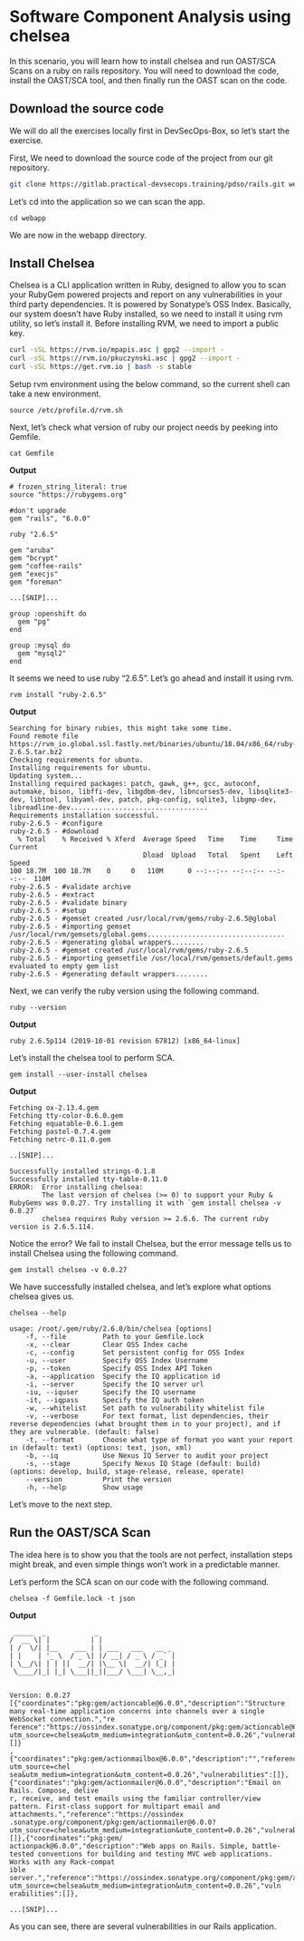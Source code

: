 # Software Component Analysis using chelsea
In this scenario, you will learn how to install chelsea and run OAST/SCA Scans on a ruby on rails repository.
You will need to download the code, install the OAST/SCA tool, and then finally run the OAST scan on the code.
## Download the source code
We will do all the exercises locally first in DevSecOps-Box, so let’s start the exercise.

First, We need to download the source code of the project from our git repository.
```sh
git clone https://gitlab.practical-devsecops.training/pdso/rails.git webapp
```
Let’s cd into the application so we can scan the app.
```
cd webapp
```
We are now in the webapp directory. 
## Install Chelsea
Chelsea is a CLI application written in Ruby, designed to allow you to scan your RubyGem powered projects and report on any vulnerabilities in your third party dependencies. It is powered by Sonatype’s OSS Index.
Basically, our system doesn’t have Ruby installed, so we need to install it using rvm utility, so let’s install it.
Before installing RVM, we need to import a public key.
```sh
curl -sSL https://rvm.io/mpapis.asc | gpg2 --import -
curl -sSL https://rvm.io/pkuczynski.asc | gpg2 --import -
curl -sSL https://get.rvm.io | bash -s stable
```
Setup rvm environment using the below command, so the current shell can take a new environment.
```
source /etc/profile.d/rvm.sh
```
Next, let’s check what version of ruby our project needs by peeking into Gemfile.
```
cat Gemfile
```
**Output**
```
# frozen_string_literal: true
source "https://rubygems.org"

#don't upgrade
gem "rails", "6.0.0"

ruby "2.6.5"

gem "aruba"
gem "bcrypt"
gem "coffee-rails"
gem "execjs"
gem "foreman"

...[SNIP]...

group :openshift do
  gem "pg"
end

group :mysql do
  gem "mysql2"
end
```
It seems we need to use ruby “2.6.5”. Let’s go ahead and install it using rvm.
```
rvm install "ruby-2.6.5"
```
**Output**
```
Searching for binary rubies, this might take some time.
Found remote file https://rvm_io.global.ssl.fastly.net/binaries/ubuntu/18.04/x86_64/ruby-2.6.5.tar.bz2
Checking requirements for ubuntu.
Installing requirements for ubuntu.
Updating system...
Installing required packages: patch, gawk, g++, gcc, autoconf, automake, bison, libffi-dev, libgdbm-dev, libncurses5-dev, libsqlite3-dev, libtool, libyaml-dev, patch, pkg-config, sqlite3, libgmp-dev, libreadline-dev..................................
Requirements installation successful.
ruby-2.6.5 - #configure
ruby-2.6.5 - #download
  % Total    % Received % Xferd  Average Speed   Time    Time     Time  Current
                                 Dload  Upload   Total   Spent    Left  Speed
100 18.7M  100 18.7M    0     0   110M      0 --:--:-- --:--:-- --:--:--  110M
ruby-2.6.5 - #validate archive
ruby-2.6.5 - #extract
ruby-2.6.5 - #validate binary
ruby-2.6.5 - #setup
ruby-2.6.5 - #gemset created /usr/local/rvm/gems/ruby-2.6.5@global
ruby-2.6.5 - #importing gemset /usr/local/rvm/gemsets/global.gems..................................
ruby-2.6.5 - #generating global wrappers........
ruby-2.6.5 - #gemset created /usr/local/rvm/gems/ruby-2.6.5
ruby-2.6.5 - #importing gemsetfile /usr/local/rvm/gemsets/default.gems evaluated to empty gem list
ruby-2.6.5 - #generating default wrappers........
```
Next, we can verify the ruby version using the following command.
```
ruby --version
```
**Output**
```
ruby 2.6.5p114 (2019-10-01 revision 67812) [x86_64-linux]
```
Let’s install the chelsea tool to perform SCA.
```
gem install --user-install chelsea
```
**Output**
```
Fetching ox-2.13.4.gem
Fetching tty-color-0.6.0.gem
Fetching equatable-0.6.1.gem
Fetching pastel-0.7.4.gem
Fetching netrc-0.11.0.gem

..[SNIP]...

Successfully installed strings-0.1.8
Successfully installed tty-table-0.11.0
ERROR:  Error installing chelsea:
        The last version of chelsea (>= 0) to support your Ruby & RubyGems was 0.0.27. Try installing it with `gem install chelsea -v 0.0.27`
        chelsea requires Ruby version >= 2.6.6. The current ruby version is 2.6.5.114.
 ```
Notice the error? We fail to install Chelsea, but the error message tells us to install Chelsea using the following command.
```
gem install chelsea -v 0.0.27
```
We have successfully installed chelsea, and let’s explore what options chelsea gives us.
```
chelsea --help

usage: /root/.gem/ruby/2.6.0/bin/chelsea [options]
    -f, --file         Path to your Gemfile.lock
    -x, --clear        Clear OSS Index cache
    -c, --config       Set persistent config for OSS Index
    -u, --user         Specify OSS Index Username
    -p, --token        Specify OSS Index API Token
    -a, --application  Specify the IQ application id
    -i, --server       Specify the IQ server url
    -iu, --iquser      Specify the IQ username
    -it, --iqpass      Specify the IQ auth token
    -w, --whitelist    Set path to vulnerability whitelist file
    -v, --verbose      For text format, list dependencies, their reverse dependencies (what brought them in to your project), and if they are vulnerable. (default: false)
    -t, --format       Choose what type of format you want your report in (default: text) (options: text, json, xml)
    -b, --iq           Use Nexus IQ Server to audit your project
    -s, --stage        Specify Nexus IQ Stage (default: build) (options: develop, build, stage-release, release, operate)
    --version          Print the version
    -h, --help         Show usage
```
Let’s move to the next step.
## Run the OAST/SCA Scan
The idea here is to show you that the tools are not perfect, installation steps might break, and even simple things won’t work in a predictable manner.

Let’s perform the SCA scan on our code with the following command.
```
chelsea -f Gemfile.lock -t json
```
**Output**
```
 _____  _            _                   
/  __ \| |          | |                  
| /  \/| |__    ___ | | ___   ___   __ _ 
| |    | '_ \  / _ \| |/ __| / _ \ / _` |
| \__/\| | | ||  __/| |\__ \|  __/| (_| |
 \____/|_| |_| \___||_||___/ \___| \__,_|


Version: 0.0.27
[{"coordinates":"pkg:gem/actioncable@6.0.0","description":"Structure many real-time application concerns into channels over a single WebSocket connection.","re
ference":"https://ossindex.sonatype.org/component/pkg:gem/actioncable@6.0.0?utm_source=chelsea&utm_medium=integration&utm_content=0.0.26","vulnerabilities":[]}
,{"coordinates":"pkg:gem/actionmailbox@6.0.0","description":"","reference":"https://ossindex.sonatype.org/component/pkg:gem/actionmailbox@6.0.0?utm_source=chel
sea&utm_medium=integration&utm_content=0.0.26","vulnerabilities":[]},{"coordinates":"pkg:gem/actionmailer@6.0.0","description":"Email on Rails. Compose, delive
r, receive, and test emails using the familiar controller/view pattern. First-class support for multipart email and attachments.","reference":"https://ossindex
.sonatype.org/component/pkg:gem/actionmailer@6.0.0?utm_source=chelsea&utm_medium=integration&utm_content=0.0.26","vulnerabilities":[]},{"coordinates":"pkg:gem/
actionpack@6.0.0","description":"Web apps on Rails. Simple, battle-tested conventions for building and testing MVC web applications. Works with any Rack-compat
ible server.","reference":"https://ossindex.sonatype.org/component/pkg:gem/actionpack@6.0.0?utm_source=chelsea&utm_medium=integration&utm_content=0.0.26","vuln
erabilities":[]},

...[SNIP]...
```
As you can see, there are several vulnerabilities in our Rails application.

